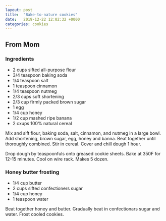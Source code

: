 ```yaml
---
layout: post
title:  "Bake-to-nature cookies"
date:   2019-12-22 12:02:32 +0000
categories: cookies
---
```


## From Mom
### Ingredients
* 2 cups sifted all-purpose flour
* 3/4 teaspoon baking soda
* 1/4 teaspoon salt
* 1 teaspoon cinnamon
* 1/4 teaspoon nutmeg
* 2/3 cups soft shortening
* 2/3 cup firmly packed brown sugar
* 1 egg
* 1/4 cup honey
* 1/2 cup mashed ripe banana
* 2 cxups 100% natural cereal

Mix and sift flour, baking soda, salt, cinnamon, and nutmeg in a large bowl. Add shortening, brown sugar, egg, honey and banna. Beat together until thoroughly combined. Stir in cereal. Cover and chill dough 1 hour. 


Drop dough by teaspoonfuls onto greased cookie sheets. Bake at 350F for 12-15 minutes. Cool on wire rack. Makes 5 dozen. 

### Honey butter frosting
* 1/4 cup butter
* 2 cups sifted confectioners sugar
* 1/4 cup honey
* 1 teaspoon water

Beat together honey and butter. Gradually beat in confectionars sugar and water. Frost cooled cookies.
